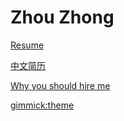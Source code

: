 # Zhou Zhong

[Resume](index.md)

[中文简历](resume-chs.md)

[Why you should hire me](whyhire/out/index.html)

[gimmick:theme](spacelab)